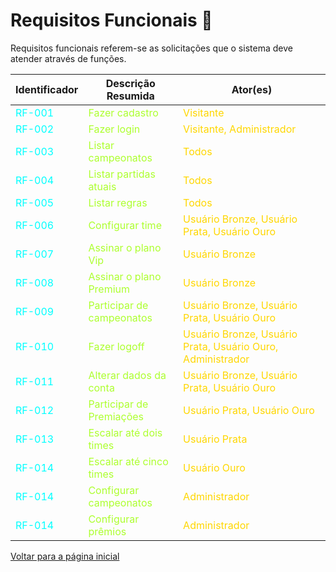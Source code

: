 # Requisitos Funcionais 📗

Requisitos funcionais referem-se as solicitações que o sistema deve atender através de funções.

| Identificador                            | Descrição Resumida                                                 | Ator(es)                                                                      |
| ---------------------------------------- | ------------------------------------------------------------------ | ----------------------------------------------------------------------------- |
| <span style="color:cyan"> RF-001 </span> | <span style="color:greenyellow"> Fazer cadastro </span>            | <span style="color:gold"> Visitante </span>                                   |
| <span style="color:cyan"> RF-002 </span> | <span style="color:greenyellow"> Fazer login </span>               | <span style="color:gold"> Visitante, Administrador </span>                                   |
| <span style="color:cyan"> RF-003 </span> | <span style="color:greenyellow"> Listar campeonatos </span>        | <span style="color:gold"> Todos </span>                                       |
| <span style="color:cyan"> RF-004 </span> | <span style="color:greenyellow"> Listar partidas atuais </span>    | <span style="color:gold"> Todos </span>                                       |
| <span style="color:cyan"> RF-005 </span> | <span style="color:greenyellow"> Listar regras </span>             | <span style="color:gold"> Todos </span>                                       |
| <span style="color:cyan"> RF-006 </span> | <span style="color:greenyellow"> Configurar time </span>           | <span style="color:gold"> Usuário Bronze, Usuário Prata, Usuário Ouro </span> |
| <span style="color:cyan"> RF-007 </span> | <span style="color:greenyellow"> Assinar o plano Vip </span>       | <span style="color:gold"> Usuário Bronze </span>                              |
| <span style="color:cyan"> RF-008 </span> | <span style="color:greenyellow"> Assinar o plano Premium </span>   | <span style="color:gold"> Usuário Bronze </span>                              |
| <span style="color:cyan"> RF-009 </span> | <span style="color:greenyellow"> Participar de campeonatos </span> | <span style="color:gold"> Usuário Bronze, Usuário Prata, Usuário Ouro </span> |
| <span style="color:cyan"> RF-010 </span> | <span style="color:greenyellow"> Fazer logoff </span>              | <span style="color:gold"> Usuário Bronze, Usuário Prata, Usuário Ouro, Administrador </span> |
| <span style="color:cyan"> RF-011 </span> | <span style="color:greenyellow"> Alterar dados da conta </span>    | <span style="color:gold"> Usuário Bronze, Usuário Prata, Usuário Ouro </span> |
| <span style="color:cyan"> RF-012 </span> | <span style="color:greenyellow"> Participar de Premiações </span>  | <span style="color:gold"> Usuário Prata, Usuário Ouro </span>                 |
| <span style="color:cyan"> RF-013 </span> | <span style="color:greenyellow"> Escalar até dois times </span>    | <span style="color:gold"> Usuário Prata </span>                               |
| <span style="color:cyan"> RF-014 </span> | <span style="color:greenyellow"> Escalar até cinco times </span>   | <span style="color:gold"> Usuário Ouro </span>
| <span style="color:cyan"> RF-014 </span> | <span style="color:greenyellow"> Configurar campeonatos </span>   | <span style="color:gold"> Administrador </span>
| <span style="color:cyan"> RF-014 </span> | <span style="color:greenyellow"> Configurar prêmios </span>   | <span style="color:gold"> Administrador </span>                                |

[Voltar para a página inicial](./readme.md)
